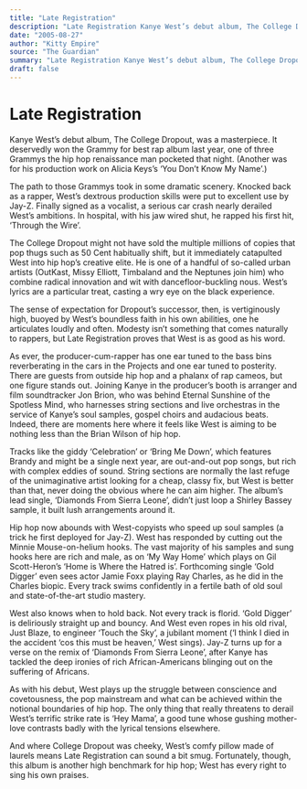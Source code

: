 ```yaml
---
title: "Late Registration"
description: "Late Registration Kanye West’s debut album, The College Dropout, was a masterpiece. It deservedly won the Grammy for best rap album last year. The path to those Grammys took in some dramatic scenery. ..."
date: "2005-08-27"
author: "Kitty Empire"
source: "The Guardian"
summary: "Late Registration Kanye West’s debut album, The College Dropout, was a masterpiece. It deservedly won the Grammy for best rap album last year. The path to those Grammys took in some dramatic scenery. Knocked back as a rapper, West's dextrous production skills were put to excellent use."
draft: false
---
```


# Late Registration

Kanye West’s debut album, The College Dropout, was a masterpiece. It deservedly won the Grammy for best rap album last year, one of three Grammys the hip hop renaissance man pocketed that night. (Another was for his production work on Alicia Keys’s ‘You Don’t Know My Name’.)

The path to those Grammys took in some dramatic scenery. Knocked back as a rapper, West’s dextrous production skills were put to excellent use by Jay-Z. Finally signed as a vocalist, a serious car crash nearly derailed West’s ambitions. In hospital, with his jaw wired shut, he rapped his first hit, ‘Through the Wire’.

The College Dropout might not have sold the multiple millions of copies that pop thugs such as 50 Cent habitually shift, but it immediately catapulted West into hip hop’s creative elite. He is one of a handful of so-called urban artists (OutKast, Missy Elliott, Timbaland and the Neptunes join him) who combine radical innovation and wit with dancefloor-buckling nous. West’s lyrics are a particular treat, casting a wry eye on the black experience.

The sense of expectation for Dropout’s successor, then, is vertiginously high, buoyed by West’s boundless faith in his own abilities, one he articulates loudly and often. Modesty isn’t something that comes naturally to rappers, but Late Registration proves that West is as good as his word.

As ever, the producer-cum-rapper has one ear tuned to the bass bins reverberating in the cars in the Projects and one ear tuned to posterity. There are guests from outside hip hop and a phalanx of rap cameos, but one figure stands out. Joining Kanye in the producer’s booth is arranger and film soundtracker Jon Brion, who was behind Eternal Sunshine of the Spotless Mind, who harnesses string sections and live orchestras in the service of Kanye’s soul samples, gospel choirs and audacious beats. Indeed, there are moments here where it feels like West is aiming to be nothing less than the Brian Wilson of hip hop.

Tracks like the giddy ‘Celebration’ or ‘Bring Me Down’, which features Brandy and might be a single next year, are out-and-out pop songs, but rich with complex eddies of sound. String sections are normally the last refuge of the unimaginative artist looking for a cheap, classy fix, but West is better than that, never doing the obvious where he can aim higher. The album’s lead single, ‘Diamonds From Sierra Leone’, didn’t just loop a Shirley Bassey sample, it built lush arrangements around it.

Hip hop now abounds with West-copyists who speed up soul samples (a trick he first deployed for Jay-Z). West has responded by cutting out the Minnie Mouse-on-helium hooks. The vast majority of his samples and sung hooks here are rich and male, as on ‘My Way Home’ which plays on Gil Scott-Heron’s ‘Home is Where the Hatred is’. Forthcoming single ‘Gold Digger’ even sees actor Jamie Foxx playing Ray Charles, as he did in the Charles biopic. Every track swims confidently in a fertile bath of old soul and state-of-the-art studio mastery.

West also knows when to hold back. Not every track is florid. ‘Gold Digger’ is deliriously straight up and bouncy. And West even ropes in his old rival, Just Blaze, to engineer ‘Touch the Sky’, a jubilant moment (‘I think I died in the accident ‘cos this must be heaven,’ West sings). Jay-Z turns up for a verse on the remix of ‘Diamonds From Sierra Leone’, after Kanye has tackled the deep ironies of rich African-Americans blinging out on the suffering of Africans.

As with his debut, West plays up the struggle between conscience and covetousness, the pop mainstream and what can be achieved within the notional boundaries of hip hop. The only thing that really threatens to derail West’s terrific strike rate is ‘Hey Mama’, a good tune whose gushing mother-love contrasts badly with the lyrical tensions elsewhere.

And where College Dropout was cheeky, West’s comfy pillow made of laurels means Late Registration can sound a bit smug. Fortunately, though, this album is another high benchmark for hip hop; West has every right to sing his own praises.
